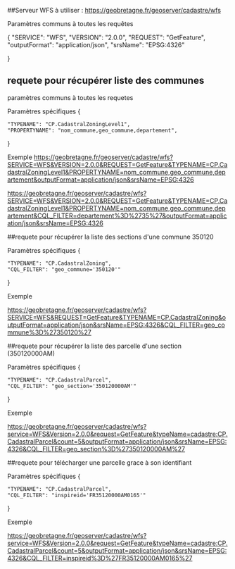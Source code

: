 ##Serveur WFS à utiliser :
https://geobretagne.fr/geoserver/cadastre/wfs


Paramètres communs à toutes les requêtes

{
    "SERVICE": "WFS",
    "VERSION": "2.0.0",
    "REQUEST": "GetFeature",
    "outputFormat": "application/json",
    "srsName": "EPSG:4326"
    
    
}

## requete pour récupérer liste des communes

paramètres communs à toutes les requetes



Paramètres spécifiques
{
    
    "TYPENAME": "CP.CadastralZoningLevel1",
    "PROPERTYNAME": "nom_commune,geo_commune,departement",
    
}

Exemple
https://geobretagne.fr/geoserver/cadastre/wfs?SERVICE=WFS&VERSION=2.0.0&REQUEST=GetFeature&TYPENAME=CP.CadastralZoningLevel1&PROPERTYNAME=nom_commune,geo_commune,departement&outputFormat=application/json&srsName=EPSG:4326

https://geobretagne.fr/geoserver/cadastre/wfs?SERVICE=WFS&VERSION=2.0.0&REQUEST=GetFeature&TYPENAME=CP.CadastralZoningLevel1&PROPERTYNAME=nom_commune,geo_commune,departement&CQL_FILTER=departement%3D%2735%27&outputFormat=application/json&srsName=EPSG:4326



##requete pour récupérer la liste des sections d'une commune 350120

Paramètres spécifiques
{
    
    "TYPENAME": "CP.CadastralZoning",
    "CQL_FILTER": "geo_commune='350120'"
    
}

Exemple 

https://geobretagne.fr/geoserver/cadastre/wfs?SERVICE=WFS&REQUEST=GetFeature&TYPENAME=CP.CadastralZoning&outputFormat=application/json&srsName=EPSG:4326&CQL_FILTER=geo_commune%3D%27350120%27


##requete pour récupérer la liste des parcelle d'une section (350120000AM)

Paramètres spécifiques
{
    
    "TYPENAME": "CP.CadastralParcel",
    "CQL_FILTER": "geo_section='350120000AM'"
    
}

Exemple 

https://geobretagne.fr/geoserver/cadastre/wfs?service=WFS&Version=2.0.0&request=GetFeature&typeName=cadastre:CP.CadastralParcel&count=5&outputFormat=application/json&srsName=EPSG:4326&CQL_FILTER=geo_section%3D%27350120000AM%27


##requete pour télécharger une parcelle grace à son identifiant

Paramètres spécifiques
{
    
    "TYPENAME": "CP.CadastralParcel",
    "CQL_FILTER": "inspireid='FR35120000AM0165'"
    
}

Exemple

https://geobretagne.fr/geoserver/cadastre/wfs?service=WFS&Version=2.0.0&request=GetFeature&typeName=cadastre:CP.CadastralParcel&count=5&outputFormat=application/json&srsName=EPSG:4326&CQL_FILTER=inspireid%3D%27FR35120000AM0165%27